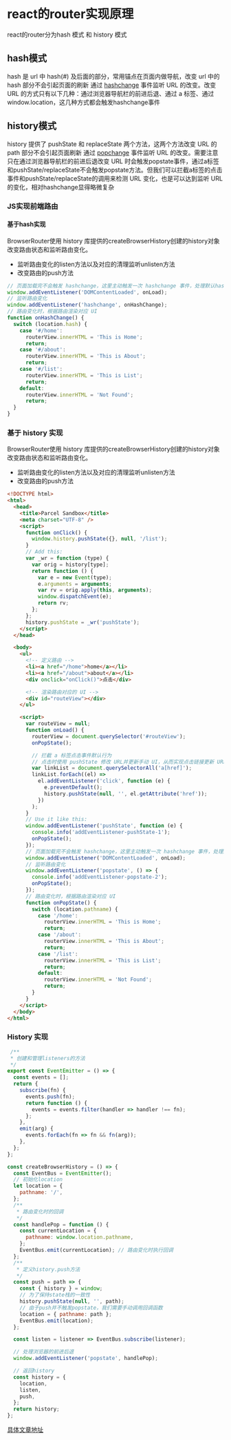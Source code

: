 # react的router实现原理

react的router分为hash 模式 和 history 模式

## hash模式

hash 是 url 中 hash(#) 及后面的部分，常用锚点在页面内做导航，改变 url 中的 hash 部分不会引起页面的刷新
通过 [hashchange](https://link.juejin.cn/?target=https%3A%2F%2Fdeveloper.mozilla.org%2Fen-US%2Fdocs%2FWeb%2FAPI%2FWindow%2Fhashchange_event) 事件监听 URL 的改变。改变 URL 的方式只有以下几种：通过浏览器导航栏的前进后退、通过 a 标签、通过window.location，这几种方式都会触发hashchange事件

## history模式

history 提供了 pushState 和 replaceState 两个方法，这两个方法改变 URL 的 path 部分不会引起页面刷新
通过 [popchange](https://link.juejin.cn/?target=https%3A%2F%2Fdeveloper.mozilla.org%2Fen-US%2Fdocs%2FWeb%2FAPI%2FWindow%2Fpopstate_event) 事件监听 URL 的改变。需要注意只在通过浏览器导航栏的前进后退改变 URL 时会触发popstate事件，通过a标签和pushState/replaceState不会触发popstate方法。但我们可以拦截a标签的点击事件和pushState/replaceState的调用来检测 URL 变化，也是可以达到监听 URL 的变化，相对hashchange显得略微复杂

### JS实现前端路由

#### 基于hash实现
BrowserRouter使用 history 库提供的createBrowserHistory创建的history对象改变路由状态和监听路由变化。
- 监听路由变化的listen方法以及对应的清理监听unlisten方法
- 改变路由的push方法

```js
// 页面加载完不会触发 hashchange，这里主动触发一次 hashchange 事件，处理默认hash
window.addEventListener('DOMContentLoaded', onLoad);
// 监听路由变化
window.addEventListener('hashchange', onHashChange);
// 路由变化时，根据路由渲染对应 UI
function onHashChange() {
  switch (location.hash) {
    case '#/home':
      routerView.innerHTML = 'This is Home';
      return;
    case '#/about':
      routerView.innerHTML = 'This is About';
      return;
    case '#/list':
      routerView.innerHTML = 'This is List';
      return;
    default:
      routerView.innerHTML = 'Not Found';
      return;
  }
}

```

### 基于 history 实现

BrowserRouter使用 history 库提供的createBrowserHistory创建的history对象改变路由状态和监听路由变化。

- 监听路由变化的listen方法以及对应的清理监听unlisten方法
- 改变路由的push方法

```html
<!DOCTYPE html>
<html>
  <head>
    <title>Parcel Sandbox</title>
    <meta charset="UTF-8" />
    <script>
      function onClick() {
        window.history.pushState({}, null, '/list');
      }
      // Add this:
      var _wr = function (type) {
        var orig = history[type];
        return function () {
          var e = new Event(type);
          e.arguments = arguments;
          var rv = orig.apply(this, arguments);
          window.dispatchEvent(e);
          return rv;
        };
      };
      history.pushState = _wr('pushState');
    </script>
  </head>

  <body>
    <ul>
      <!-- 定义路由 -->
      <li><a href="/home">home</a></li>
      <li><a href="/about">about</a></li>
      <div onclick="onClick()">点击</div>

      <!-- 渲染路由对应的 UI -->
      <div id="routeView"></div>
    </ul>

    <script>
      var routeView = null;
      function onLoad() {
        routerView = document.querySelector('#routeView');
        onPopState();

        // 拦截 a 标签点击事件默认行为
        // 点击时使用 pushState 修改 URL并更新手动 UI，从而实现点击链接更新 URL 和 UI 的效果。
        var linkList = document.querySelectorAll('a[href]');
        linkList.forEach((el) =>
          el.addEventListener('click', function (e) {
            e.preventDefault();
            history.pushState(null, '', el.getAttribute('href'));
          })
        );
      }
      // Use it like this:
      window.addEventListener('pushState', function (e) {
        console.info('addEventListener-pushState-1');
        onPopState();
      });
      // 页面加载完不会触发 hashchange，这里主动触发一次 hashchange 事件，处理默认hash
      window.addEventListener('DOMContentLoaded', onLoad);
      // 监听路由变化
      window.addEventListener('popstate', () => {
        console.info('addEventListener-popstate-2');
        onPopState();
      });
      // 路由变化时，根据路由渲染对应 UI
      function onPopState() {
        switch (location.pathname) {
          case '/home':
            routerView.innerHTML = 'This is Home';
            return;
          case '/about':
            routerView.innerHTML = 'This is About';
            return;
          case '/list':
            routerView.innerHTML = 'This is List';
            return;
          default:
            routerView.innerHTML = 'Not Found';
            return;
        }
      }
    </script>
  </body>
</html>

```

### History 实现


```js
 /**
 * 创建和管理listeners的方法
 */
export const EventEmitter = () => {
  const events = [];
  return {
    subscribe(fn) {
      events.push(fn);
      return function () {
        events = events.filter(handler => handler !== fn);
      };
    },
    emit(arg) {
      events.forEach(fn => fn && fn(arg));
    },
  };
};

const createBrowserHistory = () => {
  const EventBus = EventEmitter();
  // 初始化location
  let location = {
    pathname: '/',
  };
  /**
   * 路由变化时的回调
   */
  const handlePop = function () {
    const currentLocation = {
      pathname: window.location.pathname,
    };
    EventBus.emit(currentLocation); // 路由变化时执行回调
  };
  /**
   * 定义history.push方法
   */
  const push = path => {
    const { history } = window;
    // 为了保持state栈的一致性
    history.pushState(null, '', path);
    // 由于push并不触发popstate，我们需要手动调用回调函数
    location = { pathname: path };
    EventBus.emit(location);
  };

  const listen = listener => EventBus.subscribe(listener);

  // 处理浏览器的前进后退
  window.addEventListener('popstate', handlePop);

  // 返回history
  const history = {
    location,
    listen,
    push,
  };
  return history;
};

```

[具体文章地址](https://juejin.cn/post/7267879720578285607?searchId=202404031607216E852511A5E7A6807332)